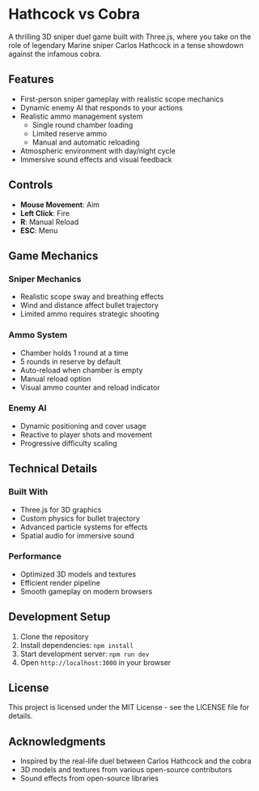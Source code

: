 # Hathcock vs Cobra

A thrilling 3D sniper duel game built with Three.js, where you take on the role of legendary Marine sniper Carlos Hathcock in a tense showdown against the infamous cobra.

## Features

- First-person sniper gameplay with realistic scope mechanics
- Dynamic enemy AI that responds to your actions
- Realistic ammo management system
  - Single round chamber loading
  - Limited reserve ammo
  - Manual and automatic reloading
- Atmospheric environment with day/night cycle
- Immersive sound effects and visual feedback

## Controls

- **Mouse Movement**: Aim
- **Left Click**: Fire
- **R**: Manual Reload
- **ESC**: Menu

## Game Mechanics

### Sniper Mechanics
- Realistic scope sway and breathing effects
- Wind and distance affect bullet trajectory
- Limited ammo requires strategic shooting

### Ammo System
- Chamber holds 1 round at a time
- 5 rounds in reserve by default
- Auto-reload when chamber is empty
- Manual reload option
- Visual ammo counter and reload indicator

### Enemy AI
- Dynamic positioning and cover usage
- Reactive to player shots and movement
- Progressive difficulty scaling

## Technical Details

### Built With
- Three.js for 3D graphics
- Custom physics for bullet trajectory
- Advanced particle systems for effects
- Spatial audio for immersive sound

### Performance
- Optimized 3D models and textures
- Efficient render pipeline
- Smooth gameplay on modern browsers

## Development Setup

1. Clone the repository
2. Install dependencies: `npm install`
3. Start development server: `npm run dev`
4. Open `http://localhost:3000` in your browser

## License

This project is licensed under the MIT License - see the LICENSE file for details.

## Acknowledgments

- Inspired by the real-life duel between Carlos Hathcock and the cobra
- 3D models and textures from various open-source contributors
- Sound effects from open-source libraries
